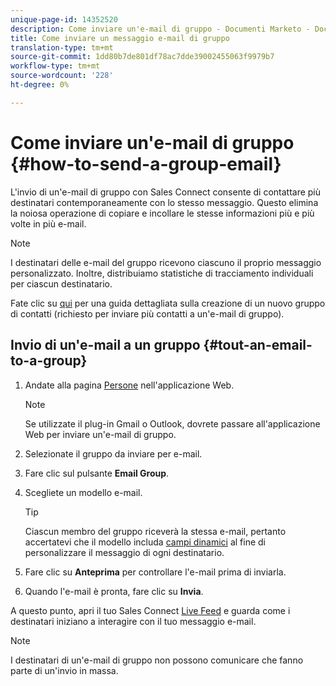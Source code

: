 ```yaml
---
unique-page-id: 14352520
description: Come inviare un'e-mail di gruppo - Documenti Marketo - Documentazione prodotto
title: Come inviare un messaggio e-mail di gruppo
translation-type: tm+mt
source-git-commit: 1dd80b7de801df78ac7dde39002455063f9979b7
workflow-type: tm+mt
source-wordcount: '228'
ht-degree: 0%

---
```



# Come inviare un&#39;e-mail di gruppo {#how-to-send-a-group-email}

L&#39;invio di un&#39;e-mail di gruppo con Sales Connect consente di contattare più destinatari contemporaneamente con lo stesso messaggio. Questo elimina la noiosa operazione di copiare e incollare le stesse informazioni più e più volte in più e-mail.

>[!NOTE]
>
>I destinatari delle e-mail del gruppo ricevono ciascuno il proprio messaggio personalizzato. Inoltre, distribuiamo statistiche di tracciamento individuali per ciascun destinatario.

Fate clic su [qui](/help/marketo/product-docs/marketo-sales-connect/people/managing-contacts/how-to-create-a-contact-group.md) per una guida dettagliata sulla creazione di un nuovo gruppo di contatti (richiesto per inviare più contatti a un&#39;e-mail di gruppo).

## Invio di un&#39;e-mail a un gruppo {#tout-an-email-to-a-group}

1. Andate alla pagina [Persone](https://toutapp.com/login) nell&#39;applicazione Web.

   >[!NOTE]
   >
   >Se utilizzate il plug-in Gmail o Outlook, dovrete passare all&#39;applicazione Web per inviare un&#39;e-mail di gruppo.

1. Selezionate il gruppo da inviare per e-mail.

1. Fare clic sul pulsante **Email Group**.

1. Scegliete un modello e-mail.

   >[!TIP]
   >
   >Ciascun membro del gruppo riceverà la stessa e-mail, pertanto accertatevi che il modello includa [campi dinamici](/help/marketo/product-docs/marketo-sales-connect/templates/dynamic-fields/create-custom-dynamic-fields.md) al fine di personalizzare il messaggio di ogni destinatario.

1. Fare clic su **Anteprima** per controllare l&#39;e-mail prima di inviarla.
1. Quando l&#39;e-mail è pronta, fare clic su **Invia**.

A questo punto, apri il tuo Sales Connect [Live Feed](https://toutapp.com/login) e guarda come i destinatari iniziano a interagire con il tuo messaggio e-mail.

>[!NOTE]
>
>I destinatari di un&#39;e-mail di gruppo non possono comunicare che fanno parte di un&#39;invio in massa.
